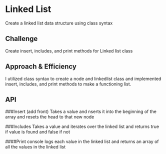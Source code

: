 # Linked List
Create a linked list data structure using class syntax

## Challenge
Create insert, includes, and print methods for Linked list class

## Approach & Efficiency
I utilized class syntax to create a node and linkedlist class and implemented insert, includes, and print methods to make a functioning list. 

## API
###Insert (add front)
Takes a value and nserts it into the beginning of the array and resets the head to that new node

###Includes
Takes a value and iterates over the linked list and returns true if value is found and false if not

####Print
console logs each value in the linked list and returns an array of all the values in the linked list